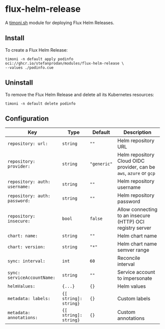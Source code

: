 # flux-helm-release

A [timoni.sh](http://timoni.sh) module for deploying Flux Helm Releases.

## Install

To create a Flux Helm Release:

```shell
timoni -n default apply podinfo oci://ghcr.io/stefanprodan/modules/flux-helm-release \
--values ./podinfo.cue
```

## Uninstall

To remove the Flux Helm Release and delete all its Kubernetes resources:

```shell
timoni -n default delete podinfo
```

## Configuration

| Key                           | Type                  | Default     | Description                                                         |
|-------------------------------|-----------------------|-------------|---------------------------------------------------------------------|
| `repository: url:`            | `string`              | `""`        | Helm repository URL                                                 |
| `repository: provider:`       | `string`              | `"generic"` | Helm repository Cloud OIDC provider, can be `aws`, `azure` or `gcp` |
| `repository: auth: username:` | `string`              | `""`        | Helm repository username                                            |
| `repository: auth: password:` | `string`              | `""`        | Helm repository password                                            |
| `repository: insecure:`       | `bool`                | `false`     | Allow connecting to an insecure (HTTP) OCI registry server          |
| `chart: name:`                | `string`              | `""`        | Helm chart name                                                     |
| `chart: version:`             | `string`              | `"*"`       | Helm chart name semver range                                        |
| `sync: interval:`             | `int`                 | `60`        | Reconcile interval                                                  |
| `sync: serviceAccountName:`   | `string`              | `""`        | Service account to impersonate                                      |
| `helmValues:`                 | `{...}`               | `{}`        | Helm values                                                         |
| `metadata: labels:`           | `{[ string]: string}` | `{}`        | Custom labels                                                       |
| `metadata: annotations:`      | `{[ string]: string}` | `{}`        | Custom annotations                                                  |
